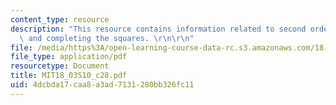 ```yaml
---
content_type: resource
description: "This resource contains information related to second order equations\
  \ and completing the squares. \r\n\r\n"
file: /media/https%3A/open-learning-course-data-rc.s3.amazonaws.com/18-03-differential-equations-spring-2010/4dcbda17caa8a3ad7131280bb326fc11_MIT18_03S10_c28.pdf
file_type: application/pdf
resourcetype: Document
title: MIT18_03S10_c28.pdf
uid: 4dcbda17-caa8-a3ad-7131-280bb326fc11
---
```

